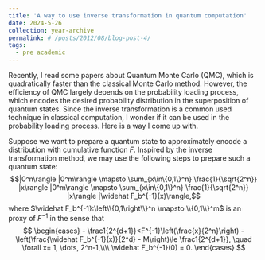 ```yaml
---
title: 'A way to use inverse transformation in quantum computation'
date: 2024-5-26
collection: year-archive
permalink: # /posts/2012/08/blog-post-4/
tags:
  - pre academic
---
```

Recently, I read some papers about Quantum Monte Carlo (QMC), which is quadratically faster than the classical Monte Carlo method. However, the efficiency of QMC largely depends on the probability loading process, which encodes the desired probability distribution in the superposition of quantum states. Since the inverse transformation is a common used technique in classical computation, I wonder if it can be used in the probability loading process. Here is a way I come up with.

Suppose we want to prepare a quantum state to approximately encode a distribution with cumulative function $F$. Inspired by the inverse transformation method, we may use the following steps to prepare such a quantum state:
$$|0^n\rangle |0^m\rangle \mapsto \sum_{x\in\{0,1\}^n} \frac{1}{\sqrt{2^n}} |x\rangle |0^m\rangle \mapsto \sum_{x\in\{0,1\}^n} \frac{1}{\sqrt{2^n}} |x\rangle |\widehat F_b^{-1}(x)\rangle,$$
where $\widehat F_b^{-1}:\left\\{0,1\right\\}^n \mapsto \\{0,1\\}^m$ is an proxy of $F^{-1}$ in the sense that 
$$
\begin{cases}
	- \frac1{2^{d+1}}<F^{-1}\left(\frac{x}{2^n}\right) - \left(\frac{\widehat F_b^{-1}(x)}{2^d} - M\right)\le \frac1{2^{d+1}}, \quad \forall x= 1, \dots, 2^n-1,\\\\
	\widehat F_b^{-1}(0) = 0.
\end{cases}
$$
